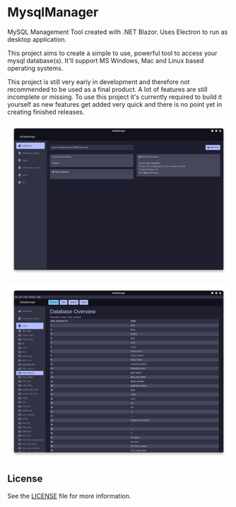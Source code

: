 # MysqlManager
MySQL Management Tool created with .NET Blazor. Uses Electron to run as desktop application.

This project aims to create a simple to use, powerful tool to access your mysql database(s). It'll support MS Windows, Mac and Linux based operating systems.

This project is still very early in development and therefore not recommended to be used as a final product. A lot of features are still incomplete or missing. To use this project it's currently required to build it yourself as new features get added very quick and there is no point yet in creating finished releases.

![Alt text](/readme/dashboard.png?raw=true "Dashboard")

![Alt text](/readme/tableOverview.png?raw=true "Table Overview")

## License
See the [LICENSE](LICENSE.md) file for more information.
